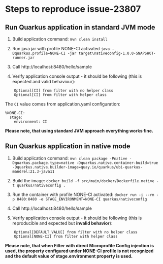 # Steps to reproduce issue-23807

## Run Quarkus application in standard JVM mode
1. Build application command:
`mvn clean install`

2. Run java jar with profile NONE-CI activated
`java -Dquarkus.profile=NONE-CI -jar target\nativeconfig-1.0.0-SNAPSHOT-runner.jar`
 
2. Call http://localhost:8480/hello/sample 
3. Verify application console output - it should be following (this is expected and valid behaviour):
```    
    Optional[CI] from filter with no helper class
    Optional[CI] from filter with helper class
```
The `CI` value comes from application.yaml configuration:

```
%NONE-CI:
  stage:
    environment: CI
```

**Please note, that using standard JVM approach everything works fine.**

## Run Quarkus application in native mode
1. Build application command:
`mvn clean package -Pnative -Dquarkus.package.type=native -Dquarkus.native.container-build=true -Dquarkus.native.builder-image=quay.io/quarkus/ubi-quarkus-mandrel:21.3-java11`

2. Build the image:
`docker build -f src/main/docker/Dockerfile.native -t quarkus/nativeconfig .`

3. Run the container with profile NONE-CI activated:
`docker run -i --rm -p 8480:8480 -e STAGE_ENVIRONMENT=NONE-CI quarkus/nativeconfig`

4. Call http://localhost:8480/hello/sample 

5. Verify application console output - it should be following (this is reproducible and expected but **invalid behavior**):
  
```    
    Optional[DEFAULT_VALUE] from filter with no helper class
    Optional[NONE-CI] from filter with helper class
```

**Please note, that when Filter with direct Microprofile Config injection is used, 
the property configured under NONE-CI profile is not recognized and the default value of stage.environment property is used.**

